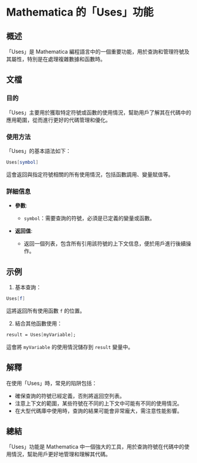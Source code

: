 <!--
Meta Description: # Mathematica 的「Uses」功能 ## 概述 「Uses」是 Mathematica 編程語言中的一個重要功能，用於查詢和管理符號及其屬性，特別是在處理複雜數據和函數時。 ## 文檔 ### 目的 「Uses」主要用於獲取特定符號或函數的使用情況，幫助用戶了解其在代碼中的應用範圍，從而...
Meta Keywords: uses, mathematica, symbol, result, myvariable
-->

# Mathematica 的「Uses」功能

## 概述
「Uses」是 Mathematica 編程語言中的一個重要功能，用於查詢和管理符號及其屬性，特別是在處理複雜數據和函數時。

## 文檔
### 目的
「Uses」主要用於獲取特定符號或函數的使用情況，幫助用戶了解其在代碼中的應用範圍，從而進行更好的代碼管理和優化。

### 使用方法
「Uses」的基本語法如下：
```mathematica
Uses[symbol]
```
這會返回與指定符號相關的所有使用情況，包括函數調用、變量賦值等。

### 詳細信息
- **參數**: 
  - `symbol`：需要查詢的符號，必須是已定義的變量或函數。
  
- **返回值**: 
  - 返回一個列表，包含所有引用該符號的上下文信息，便於用戶進行後續操作。

## 示例
1. 基本查詢：
```mathematica
Uses[f]
```
這將返回所有使用函數 `f` 的位置。

2. 結合其他函數使用：
```mathematica
result = Uses[myVariable];
```
這會將 `myVariable` 的使用情況儲存到 `result` 變量中。

## 解釋
在使用「Uses」時，常見的陷阱包括：
- 確保查詢的符號已經定義，否則將返回空列表。
- 注意上下文的範圍，某些符號在不同的上下文中可能有不同的使用情況。
- 在大型代碼庫中使用時，查詢的結果可能會非常龐大，需注意性能影響。

## 總結
「Uses」功能是 Mathematica 中一個強大的工具，用於查詢符號在代碼中的使用情況，幫助用戶更好地管理和理解其代碼。